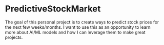 # PredictiveStockMarket
The goal of this personal project is to create ways to predict stock prices for the next few weeks/months. I want to use this as an opportunity to learn more about AI/ML models and how I can leverage them to make great projects.
